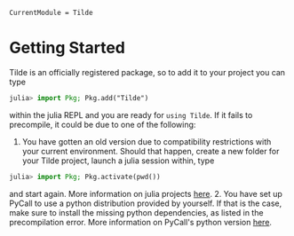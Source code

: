 ```@meta
CurrentModule = Tilde
```

# Getting Started

Tilde is an officially registered package, so to add it to your project you can type
````julia
julia> import Pkg; Pkg.add("Tilde")
````

within the julia REPL and you are ready for `using Tilde`. If it fails to precompile, it could be due to one of the following:

1. You have gotten an old version due to compatibility restrictions with your current environment.
Should that happen, create a new folder for your Tilde project, launch a julia session within, type
````julia
julia> import Pkg; Pkg.activate(pwd())
````
and start again. More information on julia projects [here](https://julialang.github.io/Pkg.jl/stable/environments/#Creating-your-own-projects-1).
2. You have set up PyCall to use a python distribution provided by yourself. If that is the case, make sure to install the missing python dependencies, as listed in the precompilation error. More information on PyCall's python version [here](https://github.com/JuliaPy/PyCall.jl#specifying-the-python-version).
